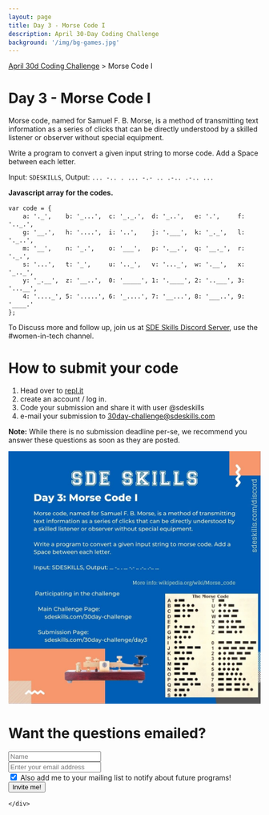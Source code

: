 ```yaml
---
layout: page
title: Day 3 - Morse Code I
description: April 30-Day Coding Challenge
background: '/img/bg-games.jpg'
---
```

[April 30d Coding Challenge](/30day-challenge/) > Morse Code I

# Day 3 - Morse Code I
Morse code, named for Samuel F. B. Morse, is a method of transmitting text information as a series of clicks that can be directly understood by a skilled listener or observer without special equipment.

Write a program to convert a given input string to morse code. Add a Space between each letter.

Input: ``SDESKILLS``, Output: ``... -.. . ... -.- .. .-.. .-.. ...``

**Javascript array for the codes.**

```
var code = {
	a: '._',    b: '_...',  c: '_._.',  d: '_..',   e: '.',     f: '.._.',
	g: '__.',   h: '....',  i: '..',    j: '.___',  k: '_._',   l: '._..',
	m: '__',    n: '_.',    o: '___',   p: '.__.',  q: '__._',  r: '._.',
	s: '...',   t: '_',     u: '.._',   v: '..._',  w: '.__',   x: '_.._',
	y: '_.__',  z: '__..',  0: '_____', 1: '.____', 2: '..___', 3: '...__',
	4: '...._', 5: '.....', 6: '_....', 7: '__...', 8: '___..', 9: '____.'
};
```


To Discuss more and follow up, join us at [SDE Skills Discord Server](https://sdeskills.com/discord), use the #women-in-tech channel.

# How to submit your code
1. Head over to [repl.it](https://repl.it)
2. create an account / log in.
3. Code your submission and share it with user @sdeskills
4. e-mail your submission to [30day-challenge@sdeskills.com](mailto:30day-challenge@sdeskills.com)

**Note:** While there is no submission deadline per-se, we recommend you answer these questions as soon as they are posted.

![Day 3 - Morse Code I](/img/30day-challenge/day3.jpg)

# Want the questions emailed?
<form name="challenge" id="challenge">
  <div class="form-row">
    <div class="col-mx-12 col-md-9">
		<div class="row">
			<div class="col-mx-12 col-md-5">
			<input type="text" class="form-control form-control-lg mt-2" placeholder="Name" id="name" name="name">
			</div>
			<div class="col-mx-12 col-md-7">
			<input type="text" class="form-control form-control-lg mt-2" placeholder="Enter your email address" name="email" id="email">
			</div>
		</div>
		<div class="row">
			<div class="col-12">
				<div class="form-check">
					<input class="form-check-input" name="notify" type="checkbox" id="notify" checked="checked">
					<label class="form-check-label" for="notify">Also add me to your mailing list to notify about future programs!</label>
      			</div>
			</div>
	    </div>
    </div>
    <div class="col">
      <input  name="purpose" type="hidden" id="purpose" value="30dchallenge">
	  <button id="challengeSubmit" type="Submit" class="btn btn-primary mt-2">Invite me!</button>

    </div>
  </div>
</form>
<br/>

<!-- Event snippet for Website sale conversion page -->
<script>
  gtag('event', 'conversion', {
      'send_to': 'AW-674035741/-8rRCNqqlP4BEJ3ws8EC',
      'transaction_id': ''
  });
</script>
